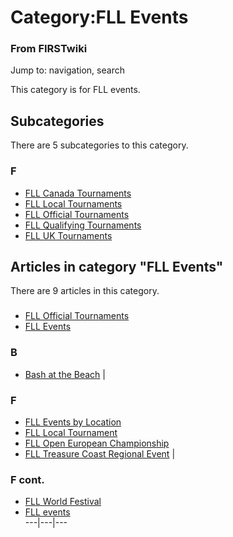 

# Category:FLL Events

### From FIRSTwiki

Jump to: navigation, search

This category is for FLL events.

  

## Subcategories

There are 5 subcategories to this category.

### F

  * [FLL Canada Tournaments](Category:FLL_Canada_Tournaments "Category:FLL Canada Tournaments" )
  * [FLL Local Tournaments](Category:FLL_Local_Tournaments "Category:FLL Local Tournaments" )
  * [FLL Official Tournaments](Category:FLL_Official_Tournaments "Category:FLL Official Tournaments" )
  * [FLL Qualifying Tournaments](Category:FLL_Qualifying_Tournaments "Category:FLL Qualifying Tournaments" )
  * [FLL UK Tournaments](Category:FLL_UK_Tournaments "Category:FLL UK Tournaments" )

## Articles in category "FLL Events"

There are 9 articles in this category.

###

  * [FLL Official Tournaments](FLL_Official_Tournaments "FLL Official Tournaments" )
  * [FLL Events](FLL_Events "FLL Events" )

### B

  * [Bash at the Beach](Bash_at_the_Beach "Bash at the Beach" )
|

### F

  * [FLL Events by Location](FLL_Events_by_Location "FLL Events by Location" )
  * [FLL Local Tournament](FLL_Local_Tournament "FLL Local Tournament" )
  * [FLL Open European Championship](FLL_Open_European_Championship "FLL Open European Championship" )
  * [FLL Treasure Coast Regional Event](FLL_Treasure_Coast_Regional_Event "FLL Treasure Coast Regional Event" )
|

### F cont.

  * [FLL World Festival](FLL_World_Festival "FLL World Festival" )
  * [FLL events](FLL_events "FLL events" )  
---|---|---  
  
